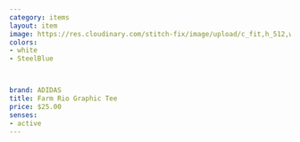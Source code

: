 ```yaml
---
category: items
layout: item
image: https://res.cloudinary.com/stitch-fix/image/upload/c_fit,h_512,w_512/v1649338546/tvvek1euyozqvyfpcljq
colors: 
- white
- SteelBlue



brand: ADIDAS
title: Farm Rio Graphic Tee
price: $25.00
senses:
- active
---
```



